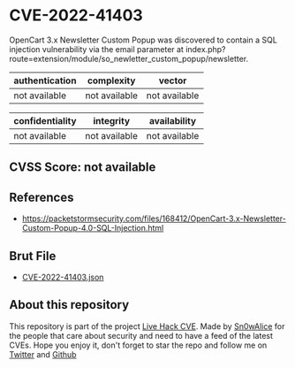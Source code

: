 # CVE-2022-41403

OpenCart 3.x Newsletter Custom Popup was discovered to contain a SQL injection vulnerability via the email parameter at index.php?route=extension/module/so_newletter_custom_popup/newsletter.

| authentication | complexity | vector |
| --- | --- | --- |
| not available | not available | not available |

| confidentiality | integrity | availability |
| --- | --- | --- |
| not available | not available | not available |

## CVSS Score: **not available**

## References

* https://packetstormsecurity.com/files/168412/OpenCart-3.x-Newsletter-Custom-Popup-4.0-SQL-Injection.html

## Brut File

* [CVE-2022-41403.json](./data_brut.json)



## About this repository
This repository is part of the project [Live Hack CVE](https://github.com/Live-Hack-CVE). Made by [Sn0wAlice](https://github.com/Sn0wAlice) for the people that care about security and need to have a feed of the latest CVEs. Hope you enjoy it, don't forget to star the repo and follow me on [Twitter](https://twitter.com/Sn0wAlice) and [Github](https://github.com/Sn0wAlice)